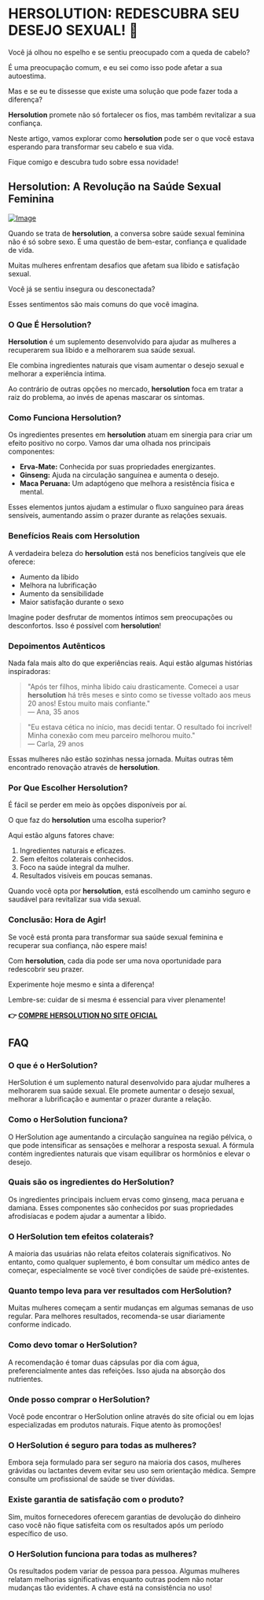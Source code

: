 # HERSOLUTION: REDESCUBRA SEU DESEJO SEXUAL! 💖

Você já olhou no espelho e se sentiu preocupado com a queda de cabelo? 

É uma preocupação comum, e eu sei como isso pode afetar a sua autoestima. 

Mas e se eu te dissesse que existe uma solução que pode fazer toda a diferença? 

**Hersolution** promete não só fortalecer os fios, mas também revitalizar a sua confiança. 

Neste artigo, vamos explorar como **hersolution** pode ser o que você estava esperando para transformar seu cabelo e sua vida. 

Fique comigo e descubra tudo sobre essa novidade!

## Hersolution: A Revolução na Saúde Sexual Feminina

[![Image](https://www2.sellhealth.com/231/hs-order-button.jpg)](https://gchaffi.com/03NNEVf5)

Quando se trata de **hersolution**, a conversa sobre saúde sexual feminina não é só sobre sexo. É uma questão de bem-estar, confiança e qualidade de vida.

Muitas mulheres enfrentam desafios que afetam sua libido e satisfação sexual. 

Você já se sentiu insegura ou desconectada? 

Esses sentimentos são mais comuns do que você imagina.

### O Que É Hersolution?

**Hersolution** é um suplemento desenvolvido para ajudar as mulheres a recuperarem sua libido e a melhorarem sua saúde sexual. 

Ele combina ingredientes naturais que visam aumentar o desejo sexual e melhorar a experiência íntima.

Ao contrário de outras opções no mercado, **hersolution** foca em tratar a raiz do problema, ao invés de apenas mascarar os sintomas.

### Como Funciona Hersolution?

Os ingredientes presentes em **hersolution** atuam em sinergia para criar um efeito positivo no corpo. Vamos dar uma olhada nos principais componentes:

- **Erva-Mate:** Conhecida por suas propriedades energizantes.
- **Ginseng:** Ajuda na circulação sanguínea e aumenta o desejo.
- **Maca Peruana:** Um adaptógeno que melhora a resistência física e mental.

Esses elementos juntos ajudam a estimular o fluxo sanguíneo para áreas sensíveis, aumentando assim o prazer durante as relações sexuais.

### Benefícios Reais com Hersolution

A verdadeira beleza do **hersolution** está nos benefícios tangíveis que ele oferece:

- Aumento da libido
- Melhora na lubrificação
- Aumento da sensibilidade
- Maior satisfação durante o sexo

Imagine poder desfrutar de momentos íntimos sem preocupações ou desconfortos. Isso é possível com **hersolution**!

### Depoimentos Autênticos

Nada fala mais alto do que experiências reais. Aqui estão algumas histórias inspiradoras:

> "Após ter filhos, minha libido caiu drasticamente. Comecei a usar **hersolution** há três meses e sinto como se tivesse voltado aos meus 20 anos! Estou muito mais confiante."  
> — Ana, 35 anos

> "Eu estava cética no início, mas decidi tentar. O resultado foi incrível! Minha conexão com meu parceiro melhorou muito."  
> — Carla, 29 anos

Essas mulheres não estão sozinhas nessa jornada. Muitas outras têm encontrado renovação através de **hersolution**.

### Por Que Escolher Hersolution?

É fácil se perder em meio às opções disponíveis por aí. 

O que faz do **hersolution** uma escolha superior? 

Aqui estão alguns fatores chave:

1. Ingredientes naturais e eficazes.
2. Sem efeitos colaterais conhecidos.
3. Foco na saúde integral da mulher.
4. Resultados visíveis em poucas semanas.

Quando você opta por **hersolution**, está escolhendo um caminho seguro e saudável para revitalizar sua vida sexual.

### Conclusão: Hora de Agir!

Se você está pronta para transformar sua saúde sexual feminina e recuperar sua confiança, não espere mais!

Com **hersolution**, cada dia pode ser uma nova oportunidade para redescobrir seu prazer.

Experimente hoje mesmo e sinta a diferença!

Lembre-se: cuidar de si mesma é essencial para viver plenamente!



**👉 [COMPRE HERSOLUTION NO SITE OFICIAL](https://gchaffi.com/03NNEVf5)**

## FAQ

### O que é o HerSolution?
HerSolution é um suplemento natural desenvolvido para ajudar mulheres a melhorarem sua saúde sexual. Ele promete aumentar o desejo sexual, melhorar a lubrificação e aumentar o prazer durante a relação.

### Como o HerSolution funciona?
O HerSolution age aumentando a circulação sanguínea na região pélvica, o que pode intensificar as sensações e melhorar a resposta sexual. A fórmula contém ingredientes naturais que visam equilibrar os hormônios e elevar o desejo.

### Quais são os ingredientes do HerSolution?
Os ingredientes principais incluem ervas como ginseng, maca peruana e damiana. Esses componentes são conhecidos por suas propriedades afrodisíacas e podem ajudar a aumentar a libido.

### O HerSolution tem efeitos colaterais?
A maioria das usuárias não relata efeitos colaterais significativos. No entanto, como qualquer suplemento, é bom consultar um médico antes de começar, especialmente se você tiver condições de saúde pré-existentes.

### Quanto tempo leva para ver resultados com HerSolution?
Muitas mulheres começam a sentir mudanças em algumas semanas de uso regular. Para melhores resultados, recomenda-se usar diariamente conforme indicado.

### Como devo tomar o HerSolution?
A recomendação é tomar duas cápsulas por dia com água, preferencialmente antes das refeições. Isso ajuda na absorção dos nutrientes.

### Onde posso comprar o HerSolution?
Você pode encontrar o HerSolution online através do site oficial ou em lojas especializadas em produtos naturais. Fique atento às promoções!

### O HerSolution é seguro para todas as mulheres?
Embora seja formulado para ser seguro na maioria dos casos, mulheres grávidas ou lactantes devem evitar seu uso sem orientação médica. Sempre consulte um profissional de saúde se tiver dúvidas.

### Existe garantia de satisfação com o produto?
Sim, muitos fornecedores oferecem garantias de devolução do dinheiro caso você não fique satisfeita com os resultados após um período específico de uso.

### O HerSolution funciona para todas as mulheres?
Os resultados podem variar de pessoa para pessoa. Algumas mulheres relatam melhorias significativas enquanto outras podem não notar mudanças tão evidentes. A chave está na consistência no uso!